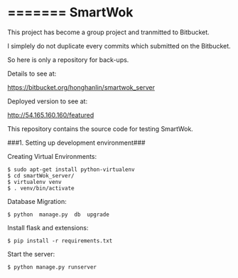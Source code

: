 =======
SmartWok
========

This project has become a group project and tranmitted to Bitbucket.

I simplely do not duplicate every commits which submitted on the Bitbucket.

So here is only a repository for back-ups.

Details to see at:

https://bitbucket.org/honghanlin/smartwok_server

Deployed version to see at:

http://54.165.160.160/featured


This repository contains the source code for testing SmartWok.

###1.  Setting up development environment###

Creating Virtual Environments:

```
$ sudo apt-get install python-virtualenv
$ cd smartWok_server/
$ virtualenv venv
$ . venv/bin/activate
```

Database Migration:

```
$ python  manage.py  db  upgrade
```

Install flask and extensions:

```
$ pip install -r requirements.txt
```

Start the server:

```
$ python manage.py runserver
```

